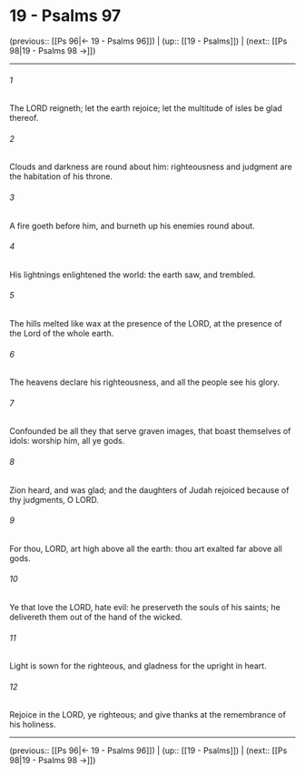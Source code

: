 # 19 - Psalms 97

(previous:: [[Ps 96|← 19 - Psalms 96]]) | (up:: [[19 - Psalms]]) | (next:: [[Ps 98|19 - Psalms 98 →]])

***


###### 1 
The LORD reigneth; let the earth rejoice; let the multitude of isles be glad thereof. 

###### 2 
Clouds and darkness are round about him: righteousness and judgment are the habitation of his throne. 

###### 3 
A fire goeth before him, and burneth up his enemies round about. 

###### 4 
His lightnings enlightened the world: the earth saw, and trembled. 

###### 5 
The hills melted like wax at the presence of the LORD, at the presence of the Lord of the whole earth. 

###### 6 
The heavens declare his righteousness, and all the people see his glory. 

###### 7 
Confounded be all they that serve graven images, that boast themselves of idols: worship him, all ye gods. 

###### 8 
Zion heard, and was glad; and the daughters of Judah rejoiced because of thy judgments, O LORD. 

###### 9 
For thou, LORD, art high above all the earth: thou art exalted far above all gods. 

###### 10 
Ye that love the LORD, hate evil: he preserveth the souls of his saints; he delivereth them out of the hand of the wicked. 

###### 11 
Light is sown for the righteous, and gladness for the upright in heart. 

###### 12 
Rejoice in the LORD, ye righteous; and give thanks at the remembrance of his holiness.

***

(previous:: [[Ps 96|← 19 - Psalms 96]]) | (up:: [[19 - Psalms]]) | (next:: [[Ps 98|19 - Psalms 98 →]])
